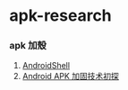 # apk-research

### apk 加殼
1. [AndroidShell](https://github.com/longtaoge/AndroidShell)
2. [Android APK 加固技术初探](https://chaman.gitbooks.io/techblog/Android/apk-enchance/apk-enchance.html)
